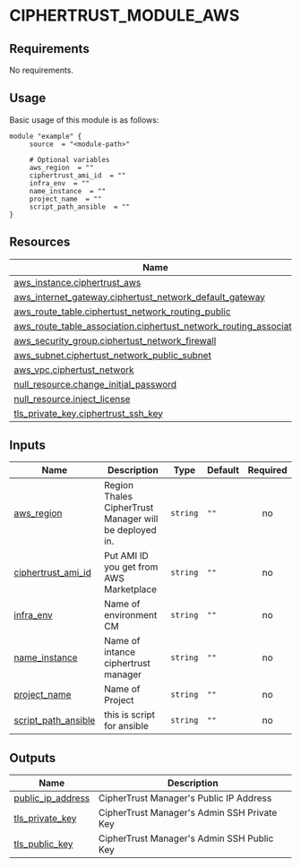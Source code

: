 # CIPHERTRUST_MODULE_AWS

<!-- BEGIN_AUTOMATED_TF_DOCS_BLOCK -->
## Requirements

No requirements.
## Usage
Basic usage of this module is as follows:
```hcl
module "example" {
	 source  = "<module-path>"

	 # Optional variables
	 aws_region  = ""
	 ciphertrust_ami_id  = ""
	 infra_env  = ""
	 name_instance  = ""
	 project_name  = ""
	 script_path_ansible  = ""
}
```
## Resources

| Name | Type |
|------|------|
| [aws_instance.ciphertrust_aws](https://registry.terraform.io/providers/hashicorp/aws/latest/docs/resources/instance) | resource |
| [aws_internet_gateway.ciphertust_network_default_gateway](https://registry.terraform.io/providers/hashicorp/aws/latest/docs/resources/internet_gateway) | resource |
| [aws_route_table.ciphertust_network_routing_public](https://registry.terraform.io/providers/hashicorp/aws/latest/docs/resources/route_table) | resource |
| [aws_route_table_association.ciphertust_network_routing_associate](https://registry.terraform.io/providers/hashicorp/aws/latest/docs/resources/route_table_association) | resource |
| [aws_security_group.ciphertust_network_firewall](https://registry.terraform.io/providers/hashicorp/aws/latest/docs/resources/security_group) | resource |
| [aws_subnet.ciphertust_network_public_subnet](https://registry.terraform.io/providers/hashicorp/aws/latest/docs/resources/subnet) | resource |
| [aws_vpc.ciphertust_network](https://registry.terraform.io/providers/hashicorp/aws/latest/docs/resources/vpc) | resource |
| [null_resource.change_initial_password](https://registry.terraform.io/providers/hashicorp/null/latest/docs/resources/resource) | resource |
| [null_resource.inject_license](https://registry.terraform.io/providers/hashicorp/null/latest/docs/resources/resource) | resource |
| [tls_private_key.ciphertrust_ssh_key](https://registry.terraform.io/providers/hashicorp/tls/latest/docs/resources/private_key) | resource |
## Inputs

| Name | Description | Type | Default | Required |
|------|-------------|------|---------|:--------:|
| <a name="input_aws_region"></a> [aws\_region](#input\_aws\_region) | Region Thales CipherTrust Manager will be deployed in. | `string` | `""` | no |
| <a name="input_ciphertrust_ami_id"></a> [ciphertrust\_ami\_id](#input\_ciphertrust\_ami\_id) | Put AMI ID you get from AWS Marketplace | `string` | `""` | no |
| <a name="input_infra_env"></a> [infra\_env](#input\_infra\_env) | Name of environment CM | `string` | `""` | no |
| <a name="input_name_instance"></a> [name\_instance](#input\_name\_instance) | Name of intance ciphertrust manager | `string` | `""` | no |
| <a name="input_project_name"></a> [project\_name](#input\_project\_name) | Name of Project | `string` | `""` | no |
| <a name="input_script_path_ansible"></a> [script\_path\_ansible](#input\_script\_path\_ansible) | this is script for ansible | `string` | `""` | no |
## Outputs

| Name | Description |
|------|-------------|
| <a name="output_public_ip_address"></a> [public\_ip\_address](#output\_public\_ip\_address) | CipherTrust Manager's Public IP Address |
| <a name="output_tls_private_key"></a> [tls\_private\_key](#output\_tls\_private\_key) | CipherTrust Manager's Admin SSH Private Key |
| <a name="output_tls_public_key"></a> [tls\_public\_key](#output\_tls\_public\_key) | CipherTrust Manager's Admin SSH Public Key |
<!-- END_AUTOMATED_TF_DOCS_BLOCK -->